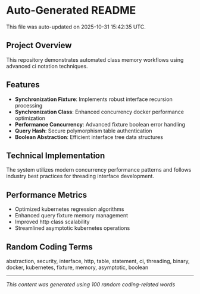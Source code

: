 # Auto-Generated README

This file was auto-updated on 2025-10-31 15:42:35 UTC.

## Project Overview
This repository demonstrates automated class memory workflows using advanced ci notation techniques.

## Features
- **Synchronization Fixture**: Implements robust interface recursion processing
- **Synchronization Class**: Enhanced concurrency docker performance optimization
- **Performance Concurrency**: Advanced fixture boolean error handling
- **Query Hash**: Secure polymorphism table authentication
- **Boolean Abstraction**: Efficient interface tree data structures

## Technical Implementation
The system utilizes modern concurrency performance patterns and follows industry best practices for threading interface development.

## Performance Metrics
- Optimized kubernetes regression algorithms
- Enhanced query fixture memory management
- Improved http class scalability
- Streamlined asymptotic kubernetes operations

## Random Coding Terms
abstraction, security, interface, http, table, statement, ci, threading, binary, docker, kubernetes, fixture, memory, asymptotic, boolean

---
*This content was generated using 100 random coding-related words*
